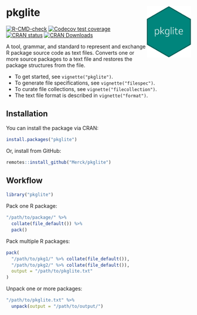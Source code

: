 # pkglite <img src="man/figures/logo.png" alt="" align="right" height="139" />

<!-- badges: start -->
[![R-CMD-check](https://github.com/Merck/pkglite/workflows/R-CMD-check/badge.svg)](https://github.com/Merck/pkglite/actions)
[![Codecov test coverage](https://codecov.io/gh/Merck/pkglite/branch/master/graph/badge.svg)](https://codecov.io/gh/Merck/pkglite?branch=master)
[![CRAN status](https://www.r-pkg.org/badges/version/pkglite)](https://CRAN.R-project.org/package=pkglite)
[![CRAN Downloads](https://cranlogs.r-pkg.org/badges/pkglite)](https://CRAN.R-project.org/package=pkglite)
<!-- badges: end -->

A tool, grammar, and standard to represent and exchange
R package source code as text files. Converts one or more source
packages to a text file and restores the package structures from the file.

- To get started, see `vignette("pkglite")`.
- To generate file specifications, see `vignette("filespec")`.
- To curate file collections, see `vignette("filecollection")`.
- The text file format is described in `vignette("format")`.

## Installation

You can install the package via CRAN:

```r
install.packages("pkglite")
```

Or, install from GitHub:

```r
remotes::install_github("Merck/pkglite")
```

## Workflow

```r
library("pkglite")
```

Pack one R package:

```r
"/path/to/package/" %>%
  collate(file_default()) %>%
  pack()
```

Pack multiple R packages:

```r
pack(
  "/path/to/pkg1/" %>% collate(file_default()),
  "/path/to/pkg2/" %>% collate(file_default()),
  output = "/path/to/pkglite.txt"
)
```

Unpack one or more packages:

```r
"/path/to/pkglite.txt" %>%
  unpack(output = "/path/to/output/")
```
